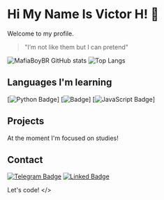 # Hi My Name Is Victor H! 👋

Welcome to my profile.

> "I’m not like them but I can pretend"

![MafiaBoyBR GitHub stats](https://github-readme-stats.vercel.app/api?username=VictorH8&show_icons=true&theme=radical)
![Top Langs](https://github-readme-stats.vercel.app/api/top-langs/?username=VictorH8&layout=compact)

## Languages ​​I'm learning

[![Python Badge](https://img.shields.io/badge/Python-3776AB?style=for-the-badge&logo=python&logoColor=white)]
[![ Badge](https://img.shields.io/badge/Shell_Script-121011?style=for-the-badge&logo=gnu-bash&logoColor=white)]
[![JavaScript Badge](https://img.shields.io/badge/JavaScript-323330?style=for-the-badge&logo=javascript&logoColor=F7DF1E)]

## Projects

At the moment I'm focused on studies!

## Contact

[![Telegram Badge](https://img.shields.io/badge/Telegram-2CA5E0?style=for-the-badge&logo=telegram&logoColor=white)](t.me/MuzanDev)
[![Linked Badge](https://img.shields.io/badge/LinkedIn-0077B5?style=for-the-badge&logo=linkedin&logoColor=white)](https://www.linkedin.com/in/victor-hugo-17932b260/)


Let's code! </>
